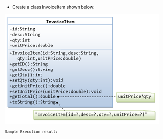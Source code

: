* Create a class InvoiceItem shown below:

![InvoiceItem class Definition](invoice.png)

```
Sample Execution result:
